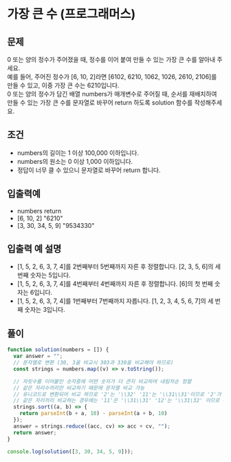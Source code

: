 
# 가장 큰 수 (프로그래머스)

## 문제

0 또는 양의 정수가 주어졌을 때, 정수를 이어 붙여 만들 수 있는 가장 큰 수를 알아내 주세요.
<br>
예를 들어, 주어진 정수가 [6, 10, 2]라면 [6102, 6210, 1062, 1026, 2610, 2106]를 만들 수 있고, 이중 가장 큰 수는 6210입니다.
<br>
0 또는 양의 정수가 담긴 배열 numbers가 매개변수로 주어질 때, 순서를 재배치하여 만들 수 있는 가장 큰 수를 문자열로 바꾸어 return 하도록 solution 함수를 작성해주세요.

## 조건
- numbers의 길이는 1 이상 100,000 이하입니다.
- numbers의 원소는 0 이상 1,000 이하입니다.
- 정답이 너무 클 수 있으니 문자열로 바꾸어 return 합니다.

## 입출력예

- numbers	return
- [6, 10, 2]	"6210"
- [3, 30, 34, 5, 9]	"9534330"
  
## 입출력 예 설명

- [1, 5, 2, 6, 3, 7, 4]를 2번째부터 5번째까지 자른 후 정렬합니다. [2, 3, 5, 6]의 세 번째 숫자는 5입니다.
- [1, 5, 2, 6, 3, 7, 4]를 4번째부터 4번째까지 자른 후 정렬합니다. [6]의 첫 번째 숫자는 6입니다.
- [1, 5, 2, 6, 3, 7, 4]를 1번째부터 7번째까지 자릅니다. [1, 2, 3, 4, 5, 6, 7]의 세 번째 숫자는 3입니다.

## 풀이

```js
function solution(numbers = []) {
  var answer = "";
  // 문자열로 변환 (30, 3을 비교시 303과 330을 비교해야 하므로)
  const strings = numbers.map((v) => v.toString());

  // 자릿수를 이어붙인 숫자중에 어떤 숫자가 더 큰지 비교하여 내림차순 정렬
  // 같은 자리수끼리만 비교하기 때문에 문자열 비교 가능
  // 유니코드로 변환되어 비교 하므로 '2'는 '\\32' '11'는 '\\31\\31'이므로 '2'가 더 크지만
  // 같은 자리끼리 비교하는 경우에는 '11'은 '\\31\\31' '12'는 '\\31\32' 이므로 정상 비교 가능
  strings.sort((a, b) => {
    return parseInt(b + a, 10) - parseInt(a + b, 10)
  });
  answer = strings.reduce((acc, cv) => acc + cv, "");
  return answer;
}

console.log(solution([3, 30, 34, 5, 9]));
```